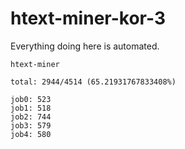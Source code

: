 # htext-miner-kor-3

Everything doing here is automated.

```
htext-miner

total: 2944/4514 (65.21931767833408%)

job0: 523
job1: 518
job2: 744
job3: 579
job4: 580
```